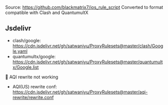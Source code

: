 Source: https://github.com/blackmatrix7/ios_rule_script
Converted to format compatible with Clash and QuantumultX

## Jsdelivr
- clash/google: https://cdn.jsdelivr.net/gh/satwanjyu/ProxyRulesets@master/clash/Google.yaml
- quantumultx/google: https://cdn.jsdelivr.net/gh/satwanjyu/ProxyRulesets@master/quantumultx/Google.list

🚧 AQI rewrite not working
- AQI(US) rewrite conf: https://cdn.jsdelivr.net/gh/satwanjyu/ProxyRulesets@master/aqi-rewrite/rewrite.conf
